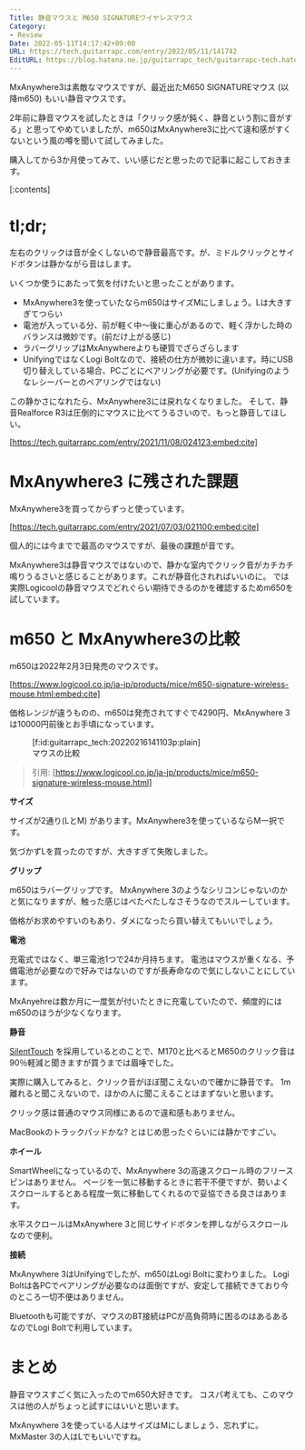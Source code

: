 ```yaml
---
Title: 静音マウスと M650 SIGNATUREワイヤレスマウス
Category:
- Review
Date: 2022-05-11T14:17:42+09:00
URL: https://tech.guitarrapc.com/entry/2022/05/11/141742
EditURL: https://blog.hatena.ne.jp/guitarrapc_tech/guitarrapc-tech.hatenablog.com/atom/entry/13574176438064027192
---
```


MxAnywhere3は素敵なマウスですが、最近出たM650 SIGNATUREマウス (以降m650) もいい静音マウスです。

2年前に静音マウスを試したときは「クリック感が鈍く、静音という割に音がする」と思ってやめていましたが、m650はMxAnywhere3に比べて違和感がすくないという風の噂を聞いて試してみました。

購入してから3か月使ってみて、いい感じだと思ったので記事に起こしておきます。

[:contents]

# tl;dr;

左右のクリックは音が全くしないので静音最高です。が、ミドルクリックとサイドボタンは静かながら音はします。

いくつか使うにあたって気を付けたいと思ったことがあります。

* MxAnywhere3を使っていたならm650はサイズMにしましょう。Lは大きすぎてつらい
* 電池が入っている分、前が軽く中～後に重心があるので、軽く浮かした時のバランスは微妙です。(前だけ上がる感じ)
* ラバーグリップはMxAnywhereよりも硬質でざらざらします
* UnifyingではなくLogi Boltなので、接続の仕方が微妙に違います。時にUSB切り替えしている場合、PCごとにペアリングが必要です。(Unifyingのようなレシーバーとのペアリングではない)

この静かさになれたら、MxAnywhere3には戻れなくなりました。
そして、静音Realforce R3は圧倒的にマウスに比べてうるさいので、もっと静音してほしい。

[https://tech.guitarrapc.com/entry/2021/11/08/024123:embed:cite]


# MxAnywhere3 に残された課題

MxAnywhere3を買ってからずっと使っています。

[https://tech.guitarrapc.com/entry/2021/07/03/021100:embed:cite]

個人的には今までで最高のマウスですが、最後の課題が音です。

MxAnywhere3は静音マウスではないので、静かな室内でクリック音がカチカチ鳴りうるさいと感じることがあります。これが静音化されればいいのに。
では実際Logicoolの静音マウスでどれぐらい期待できるのかを確認するためm650を試しています。

# m650 と MxAnywhere3の比較

m650は2022年2月3日発売のマウスです。

[https://www.logicool.co.jp/ja-jp/products/mice/m650-signature-wireless-mouse.html:embed:cite]

価格レンジが違うものの、m650は発売されてすぐで4290円、MxAnywhere 3は10000円前後とお手頃になっています。

<figure class="figure-image figure-image-fotolife" title="マウスの比較">[f:id:guitarrapc_tech:20220216141103p:plain]<figcaption>マウスの比較</figcaption></figure>

> 引用: [https://www.logicool.co.jp/ja-jp/products/mice/m650-signature-wireless-mouse.html]

**サイズ**

サイズが2通り(LとM) があります。MxAnywhere3を使っているならM一択です。

気づかずLを買ったのですが、大きすぎて失敗しました。

**グリップ**

m650はラバーグリップです。
MxAnywhere 3のようなシリコンじゃないのかと気になりますが、触った感じはべたべたしなさそうなのでスルーしています。

価格がお求めやすいのもあり、ダメになったら買い替えてもいいでしょう。

**電池**

充電式ではなく、単三電池1つで24か月持ちます。
電池はマウスが重くなる、予備電池が必要なので好みではないのですが長寿命なので気にしないことにしています。

MxAnyehreは数か月に一度気が付いたときに充電していたので、頻度的にはm650のほうが少なくなります。

**静音**

[SilentTouch](https://www.logicool.co.jp/content/dam/logitech/ja/products/combos/mk295-keyboard-mouse-combo/pdf/pattaya-white-paper-edit-20200903.pdf) を採用しているとのことで、M170と比べるとM650のクリック音は90％軽減と聞きますが買うまでは眉唾でした。

実際に購入してみると、クリック音がほぼ聞こえないので確かに静音です。
1m離れると聞こえないので、ほかの人に聞こえることはまずないと思います。

クリック感は普通のマウス同様にあるので違和感もありません。

MacBookのトラックパッドかな? とはじめ思ったぐらいには静かですごい。

**ホイール**

SmartWheelになっているので、MxAnywhere 3の高速スクロール時のフリースピンはありません。
ページを一気に移動するときに若干不便ですが、勢いよくスクロールするとある程度一気に移動してくれるので妥協できる良さはあります。

水平スクロールはMxAnywhere 3と同じサイドボタンを押しながらスクロールなので便利。

**接続**

MxAnywhere 3はUnifyingでしたが、m650はLogi Boltに変わりました。
Logi Boltは各PCでペアリングが必要なのは面倒ですが、安定して接続できており今のところ一切不便はありません。

Bluetoothも可能ですが、マウスのBT接続はPCが高負荷時に困るのはあるあるなのでLogi Boltで利用しています。

# まとめ

静音マウスすごく気に入ったのでm650大好きです。
コスパ考えても、このマウスは他の人がちょっと試すにはいいと思います。

MxAnywhere 3を使っている人はサイズはMにしましょう、忘れずに。
MxMaster 3の人はLでもいいですね。
